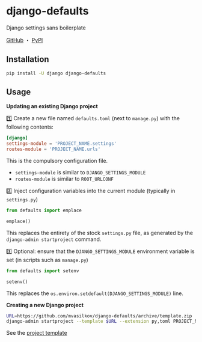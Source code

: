 django-defaults
===

Django settings sans boilerplate

[GitHub][2] ・ [PyPI][3]

Installation
---

```sh
pip install -U django django-defaults
```

Usage
---

**Updating an existing Django project**

1️⃣ Create a new file named `defaults.toml` (next to `manage.py`) with the following contents:

```toml
[django]
settings-module = 'PROJECT_NAME.settings'
routes-module = 'PROJECT_NAME.urls'
```

This is the compulsory configuration file.

* `settings-module` is similar to `DJANGO_SETTINGS_MODULE`
* `routes-module` is similar to `ROOT_URLCONF`

2️⃣ Inject configuration variables into the current module (typically in `settings.py`)

```python
from defaults import emplace

emplace()
```

This replaces the entirety of the stock `settings.py` file, as generated by the `django-admin startproject` command.

3️⃣ Optional: ensure that the `DJANGO_SETTINGS_MODULE` environment variable is set (in scripts such as `manage.py`)

```python
from defaults import setenv

setenv()
```

This replaces the `os.environ.setdefault(DJANGO_SETTINGS_MODULE)` line.

**Creating a new Django project**

```sh
URL=https://github.com/mvasilkov/django-defaults/archive/template.zip
django-admin startproject --template $URL --extension py,toml PROJECT_NAME
```

See the [project template][1]

[1]: https://github.com/mvasilkov/django-defaults/tree/template
[2]: https://github.com/mvasilkov/django-defaults
[3]: https://pypi.org/project/django-defaults/
